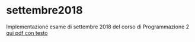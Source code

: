# settembre2018

Implementazione esame di settembre 2018 del corso di Programmazione 2
[qui pdf con testo](https://github.com/CR18-2000/settembre2018/blob/main/Esame_201809.pdf)
